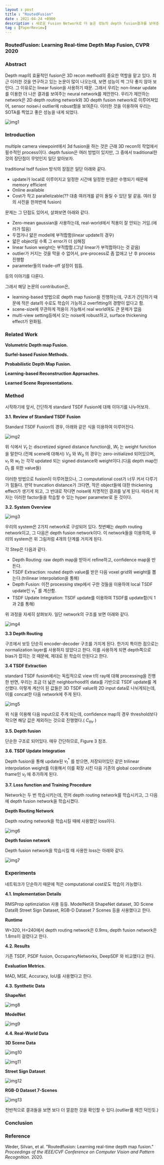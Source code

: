 ```yaml
---
layout : post
title : "RoutedFusion"
date : 2021-04-24 +0900
description : 새로운 Fusion Network로 더 높은 성능의 depth fusion결과를 보여준 Routed Fusion 논문의 간단한 리뷰입니다.
tag : [PaperReview]
---
```


### RoutedFusion: Learning Real-time Depth Map Fusion, CVPR 2020



### Abstract

 Depth map의 효율적인 fusion은 3D recon method의 중요한 역할을 맡고 있다. 최근 이러한 것을 연구하고 있는 논문이 많이 나오는데, 보면 성능이 썩 그닥 좋지 않아 보인다. 그 이유로는 linear fusion을 사용하기 때문. 그래서 우리는 non-linear update를 이용한 더 나은 결과를 보여주는 neural network를 제안한다. 우리가 제안하는 network은 2D depth routing network와 3D depth fusion network로 이루어져있어, sensor noise나 outlier에 robust함을 보여준다. 이러한 것을 이용하여 우리는 SOTA를 찍었고 좋은 성능을 내게 되었다.

![img1](https://raw.githubusercontent.com/ReaperMaKNaE/reapermaknae.github.io/main/assets/img/20210424-1.PNG)



### Introduction

 multiple camera viewpoint에서 3d fusion을 하는 것은 근래 3D recon의 작업에서 필수적인 process이다. depth fusion은 여러 방법이 있지만,  그 중에서 traditional한 것의 장단점이 무엇인지 일단 알아보자. 

 traditional tsdf fusion 방식의 장점은 일단 아래와 같다.

- update가 local로 이루어지고 일정한 시간에 일정한 만큼만 수행되기 때문에 memory efficient
- Online available
- Cost가 작고 parallelizable(?? 대충 여러개를 같이 돌릴 수 있단 말 같음. 여러 장의 사진을 한꺼번에 fusion)

 문제는 그 단점도 있어서, 살펴보면 아래와 같다.

- Zero-mean gaussian을 사용하는데, real-world에서 적용이 잘 안되는 거임.(에러가 많음)
- 두껍거나 얇은 model에 부적합함(linear update의 경우)
- 얇은 object일 수록 그 error가 더 심해짐
- linear fusion weight는 부적합함.(그냥 linear가 부적합하다는 것 같음)
- outlier가 커지는 것을 막을 수 없어서, pre-process로 좀 없애고 난 후 process 진행함
- parameter들의 trade-off 설정이 힘듬.

 등의 이야기를 다룬다.

 그래서 해당 논문의 contribution은,

- learning-based 방법으로 depth map fusion을 진행하는데, 구조가 간단하기 때문에 적은 data의 수로도 학습이 가능하고 overfitting의 경향이 없다고 함.
- scene-size에 무관하게 적용이 가능해서 real world여도 큰 문제가 없음
- multi-view setting등에서 오는 noise에 robust하고, surface thickening effect가 완화됨.



### Related Work

__Volumetric Depth map Fusion.__

__Surfel-based Fusion Methods.__

__Probabilistic Depth Map Fusion.__

__Learning-based Reconstruction Approaches.__

__Learned Scene Representations.__



### Method

 시작하기에 앞서, 간단하게 standard TSDF Fusion에 대해 이야기를 나누어보자.

__3.1. Review of Standard TSDF Fusion__

 Standard TSDF Fusion의 경우, 아래와 같은 식을 이용하여 이루어진다.

![img2](https://raw.githubusercontent.com/ReaperMaKNaE/reapermaknae.github.io/main/assets/img/20210424-2.PNG)

 위 식에서 $V_t$ 는 discretized signed distance function을, $W_t$ 는 weight function을 말한다.(전체 scene에 대해서) $V_0$ 와 $W_0$ 의 경우는 zero-initialized 되어있으며, $v_t$ 와 $w_t$ 는 각각 updated 되는 signed distance와 weight이다.(다음 depth map인 $D_t$ 를 위한 value들)

 이러한 방법으로 fusion이 이루어졌으나, 그 computational cost가 너무 커서 다루기가 힘들다. 만약 truncation distance가 크다면, 작은 object들에 대한 thickening effect가 생기게 되고, 그 반대로 작다면 noise에 치명적인 결과를 낳게 된다. 따라서 저자는 이러한 factor들을 학습할 수 있는 hyper parameter로 둔 것이다.

__3.2. System Overview__

![img3](https://raw.githubusercontent.com/ReaperMaKNaE/reapermaknae.github.io/main/assets/img/20210424-3.PNG)

 우리의 system은 2가지 network로 구성되어 있다. 첫번째는 depth routing network이고, 그 다음은 depth fusion network이다. 이 network들을 이용하여, 우리의 system은 위 그림처럼 4개의 단계를 거치게 된다.

 각 Step은 다음과 같다.

- Depth Routing: raw depth map을 받아서 refine하고, confidence map을 만든다.
- TSDF Extraction: routed depth value를 받은 다음 voxel grid와 weight를 뽑는다.(trilinear interpolation을 통해)
- Depth Fusion: 이전 processing step에서 구한 것들을 이용하여 local TSDF update인 $v_t^*$ 를 계산함.
- TSDF Update Integration: TSDF update를 이용하여 TSDF를 update함(식 1과 2를 통해)

 위 과정을 자세히 살펴보자. 일단 network의 구조를 보면 아래와 같다.

![img4](https://raw.githubusercontent.com/ReaperMaKNaE/reapermaknae.github.io/main/assets/img/20210424-4.PNG)

__3.3 Depth Routing__

 구조에서 보듯 단순히 encoder-decoder 구조를 가지게 된다. 한가지 특이한 점으로는 normalization layer를 사용하지 않았다고 한다. 이를 사용하게 되면 depth쪽으로 bias가 잡히는 것 때문에, 제대로 된 학습이 안된다고 한다.

__3.4 TSDF Extraction__

 standard TSDF fusion에서는 독립적으로 view t의 ray에 대해 processing을 진행한 반면, 우리는 조금 더 넓은 neighborhood의 data를 기반으로 TSDF update를 계산했다. 이렇게 계산이 된 값들은 3D TSDF value와 2D input data로 나뉘게되는데, 이를 concat한 다음 network에 주게 된다. 

![img5](https://raw.githubusercontent.com/ReaperMaKNaE/reapermaknae.github.io/main/assets/img/20210424-5.PNG)

 위 식을 이용해 다음 input으로 주게 되는데, confidence map의 경우 threshold보다 작으면 해당 값은 제외하는 것으로 진행했다.( $C_{thr}$ )

__3.5. Depth fusion__

 단순한 구조로 되어있다. 매우 간단하므로, Figure 3 참조.

__3.6. TSDF Update Integration__

 Depth fusion을 통해 update된 $v_t^*$ 를 받으면, 저장되어있던 같은 trilinear interpolation weight를 이용해서 이를 확장 시킨 다음 기존의 global coordinate frame인 $v_t$ 에 추가하게 된다.

__3.7. Loss function and Training Procedure__

 Network는 두 번 학습시키는데, 먼저 depth routing network를 학습시키고, 그 다음에 depth fusion network을 학습시켰다.

__Depth Routing Network__

 Depth routing network을 학습시킬 때에 사용했던 loss이다.

![img6](https://raw.githubusercontent.com/ReaperMaKNaE/reapermaknae.github.io/main/assets/img/20210424-6.PNG)

__Depth fusion network__

 Depth fusion network을 학습시킬 때 사용한 loss는 아래와 같다.

![img7](https://raw.githubusercontent.com/ReaperMaKNaE/reapermaknae.github.io/main/assets/img/20210424-7.PNG)



### Experiments

 네트워크가 단순하기 때문에 적은 computational cost로도 학습이 가능했다.

__4.1. Implementation Details__

 RMSProp optimziation 사용 등등. ModelNet과 ShapeNet dataset, 3D Scene Data와 Street Sign Dataset, RGB-D Dataset 7 Scenes 등을 사용했다고 한다.

__Runtime__

W=320, H=240에서 depth routing network은 0.9ms, depth fusion network은 1.8ms이 걸렸다고 한다.

__4.2. Results__

 기존 TSDF, PSDF fusion, OccupancyNetworks, DeepSDF 와 비교했다고 한다.

__Evaluation Metrics.__

 MAD, MSE, Accuracy, IoU를 사용했다고 한다.

__4.3. Synthetic Data__

__ShapeNet__

![img8](https://raw.githubusercontent.com/ReaperMaKNaE/reapermaknae.github.io/main/assets/img/20210424-8.PNG)

__ModelNet__

![img9](https://raw.githubusercontent.com/ReaperMaKNaE/reapermaknae.github.io/main/assets/img/20210424-9.PNG)

 __4.4. Real-World Data__

__3D Scene Data__

![img10](https://raw.githubusercontent.com/ReaperMaKNaE/reapermaknae.github.io/main/assets/img/20210424-10.PNG)

![img11](https://raw.githubusercontent.com/ReaperMaKNaE/reapermaknae.github.io/main/assets/img/20210424-11.PNG)

__Street Sign Dataset__

![img12](https://raw.githubusercontent.com/ReaperMaKNaE/reapermaknae.github.io/main/assets/img/20210424-12.PNG)

__RGB-D Dataset 7-Scenes__

![img13](https://raw.githubusercontent.com/ReaperMaKNaE/reapermaknae.github.io/main/assets/img/20210424-13.PNG)

전반적으로 결과들을 보면 보다 더 깔끔한 것을 확인할 수 있다.(outlier를 제낀 덕인듯.)



### Conclusion



### Reference

Weder, Silvan, et al. "Routedfusion: Learning real-time depth map fusion." *Proceedings of the IEEE/CVF Conference on Computer Vision and Pattern Recognition*. 2020.


